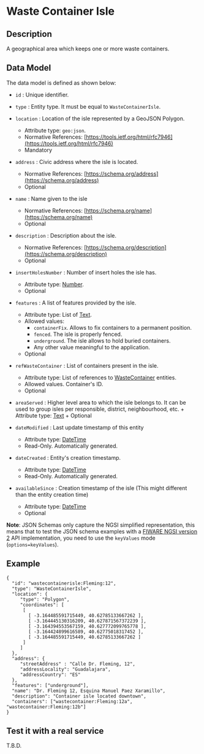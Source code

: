 # Waste Container Isle

## Description

A geographical area which keeps one or more waste containers.

## Data Model

The data model is defined as shown below:

-   `id` : Unique identifier.

-   `type` : Entity type. It must be equal to `WasteContainerIsle`.

-   `location` : Location of the isle represented by a GeoJSON Polygon.

    -   Attribute type: `geo:json`.
    -   Normative References:
        [https://tools.ietf.org/html/rfc7946](https://tools.ietf.org/html/rfc7946)
    -   Mandatory

-   `address` : Civic address where the isle is located.

    -   Normative References:
        [https://schema.org/address](https://schema.org/address)
    -   Optional

-   `name` : Name given to the isle

    -   Normative References: [https://schema.org/name](https://schema.org/name)
    -   Optional

-   `description` : Description about the isle.

    -   Normative References:
        [https://schema.org/description](https://schema.org/description)
    -   Optional

-   `insertHolesNumber` : Number of insert holes the isle has.

    -   Attribute type: [Number](https://schema.org/Number).
    -   Optional

-   `features` : A list of features provided by the isle.

    -   Attribute type: List of [Text](http://schema.org/Text).
    -   Allowed values:
        -   `containerFix`. Allows to fix containers to a permanent position.
        -   `fenced`. The isle is properly fenced.
        -   `underground`. The isle allows to hold buried containers.
        -   Any other value meaningful to the application.
    -   Optional

-   `refWasteContainer` : List of containers present in the isle.

    -   Attribute type: List of references to
        [WasteContainer](../../WasteContainer/doc/spec.md) entities.
    -   Allowed values. Container's ID.
    -   Optional

-   `areaServed` : Higher level area to which the isle belongs to. It can be
    used to group isles per responsible, district, neighbourhood, etc. +
    Attribute type: [Text](https://schema.org/Text) + Optional

-   `dateModified` : Last update timestamp of this entity

    -   Attribute type: [DateTime](https://schema.org/DateTime)
    -   Read-Only. Automatically generated.

-   `dateCreated` : Entity's creation timestamp.

    -   Attribute type: [DateTime](https://schema.org/DateTime)
    -   Read-Only. Automatically generated.

-   `availableSince` : Creation timestamp of the isle (This might different than
    the entity creation time)
    -   Attribute type: [DateTime](https://schema.org/DateTime)
    -   Optional

**Note**: JSON Schemas only capture the NGSI simplified representation, this
means that to test the JSON schema examples with a
[FIWARE NGSI version 2](http://fiware.github.io/specifications/ngsiv2/stable)
API implementation, you need to use the `keyValues` mode (`options=keyValues`).

## Example

    {
      "id": "wastecontainerisle:Fleming:12",
      "type": "WasteContainerIsle",
      "location": {
         "type": "Polygon",
         "coordinates": [
          [
            [ -3.164485591715449, 40.62785133667262 ],
            [ -3.164445130316209, 40.627871567372239 ],
            [ -3.164394553567159, 40.627772099765778 ],
            [ -3.164424899616589, 40.62775018317452 ],
            [ -3.164485591715449, 40.62785133667262 ]
          ]
         ]
      },
      "address": {
         "streetAddress" : "Calle Dr. Fleming, 12",
         "addressLocality": "Guadalajara",
         "addressCountry": "ES"
      },
      "features": ["underground"],
      "name": "Dr. Fleming 12, Esquina Manuel Paez Xaramillo",
      "description": "Container isle located downtown",
      "containers": ["wastecontainer:Fleming:12a", "wastecontainer:Fleming:12b"]
    }

## Test it with a real service

T.B.D.
